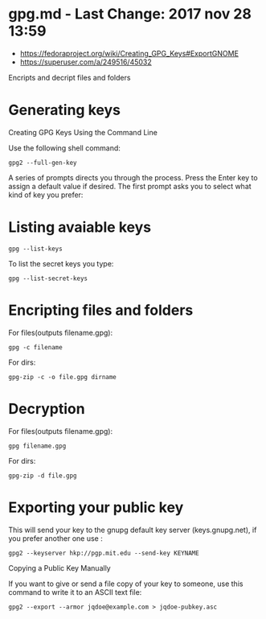 # gpg.md - Last Change: 2017 nov 28 13:59
+ https://fedoraproject.org/wiki/Creating_GPG_Keys#ExportGNOME
+ https://superuser.com/a/249516/45032

Encripts and decript files and folders

# Generating keys
Creating GPG Keys Using the Command Line

Use the following shell command:

    gpg2 --full-gen-key


A series of prompts directs you through the process. Press the Enter key to
assign a default value if desired. The first prompt asks you to select what
kind of key you prefer:

# Listing avaiable keys

    gpg --list-keys


To list the secret keys you type:

    gpg --list-secret-keys


# Encripting files and folders
For files(outputs filename.gpg):

    gpg -c filename

For dirs:

    gpg-zip -c -o file.gpg dirname

# Decryption

For files(outputs filename.gpg):

    gpg filename.gpg

For dirs:

    gpg-zip -d file.gpg

# Exporting your public key
This will send your key to the gnupg default key server (keys.gnupg.net), if
you prefer another one use :

    gpg2 --keyserver hkp://pgp.mit.edu --send-key KEYNAME

Copying a Public Key Manually

If you want to give or send a file copy of your key to someone, use this command to write it to an ASCII text file:

    gpg2 --export --armor jqdoe@example.com > jqdoe-pubkey.asc

